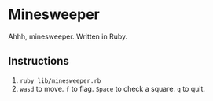 # Minesweeper

Ahhh, minesweeper. Written in Ruby.

## Instructions

1. `ruby lib/minesweeper.rb`
2. `wasd` to move. `f` to flag. `Space` to check a square. `q` to quit.